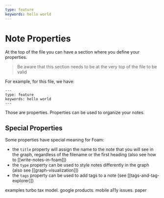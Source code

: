 ```yaml
---
type: feature
keywords: hello world
---
```


# Note Properties

At the top of the file you can have a section where you define your properties.

> Be aware that this section needs to be at the very top of the file to be valid

For example, for this file, we have:

```text
---
type: feature
keywords: hello world
---
```

Those are properties.
Properties can be used to organize your notes.

## Special Properties

Some properties have special meaning for Foam:

- the `title` property will assign the name to the note that you will see in the graph, regardless of the filename or the first heading (also see how to [[write-notes-in-foam]])
- the `type` property can be used to style notes differently in the graph (also see [[graph-visualization]])
- the `tags` property can be used to add tags to a note (see [[tags-and-tag-explorer]])



examples
turbo tax model. 
google products.
mobile a11y issues.
paper